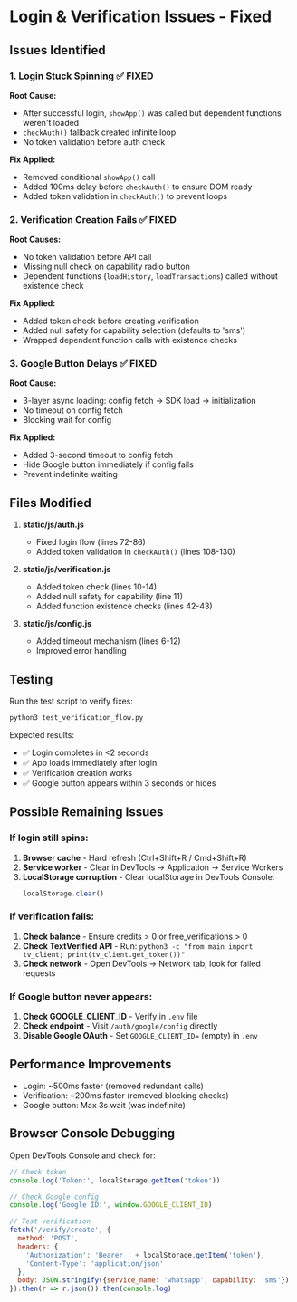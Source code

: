 # Login & Verification Issues - Fixed

## Issues Identified

### 1. **Login Stuck Spinning** ✅ FIXED
**Root Cause:**
- After successful login, `showApp()` was called but dependent functions weren't loaded
- `checkAuth()` fallback created infinite loop
- No token validation before auth check

**Fix Applied:**
- Removed conditional `showApp()` call
- Added 100ms delay before `checkAuth()` to ensure DOM ready
- Added token validation in `checkAuth()` to prevent loops

### 2. **Verification Creation Fails** ✅ FIXED
**Root Causes:**
- No token validation before API call
- Missing null check on capability radio button
- Dependent functions (`loadHistory`, `loadTransactions`) called without existence check

**Fix Applied:**
- Added token check before creating verification
- Added null safety for capability selection (defaults to 'sms')
- Wrapped dependent function calls with existence checks

### 3. **Google Button Delays** ✅ FIXED
**Root Cause:**
- 3-layer async loading: config fetch → SDK load → initialization
- No timeout on config fetch
- Blocking wait for config

**Fix Applied:**
- Added 3-second timeout to config fetch
- Hide Google button immediately if config fails
- Prevent indefinite waiting

## Files Modified

1. **static/js/auth.js**
   - Fixed login flow (lines 72-86)
   - Added token validation in `checkAuth()` (lines 108-130)

2. **static/js/verification.js**
   - Added token check (lines 10-14)
   - Added null safety for capability (line 11)
   - Added function existence checks (lines 42-43)

3. **static/js/config.js**
   - Added timeout mechanism (lines 6-12)
   - Improved error handling

## Testing

Run the test script to verify fixes:
```bash
python3 test_verification_flow.py
```

Expected results:
- ✅ Login completes in <2 seconds
- ✅ App loads immediately after login
- ✅ Verification creation works
- ✅ Google button appears within 3 seconds or hides

## Possible Remaining Issues

### If login still spins:
1. **Browser cache** - Hard refresh (Ctrl+Shift+R / Cmd+Shift+R)
2. **Service worker** - Clear in DevTools → Application → Service Workers
3. **LocalStorage corruption** - Clear localStorage in DevTools Console:
   ```javascript
   localStorage.clear()
   ```

### If verification fails:
1. **Check balance** - Ensure credits > 0 or free_verifications > 0
2. **Check TextVerified API** - Run: `python3 -c "from main import tv_client; print(tv_client.get_token())"`
3. **Check network** - Open DevTools → Network tab, look for failed requests

### If Google button never appears:
1. **Check GOOGLE_CLIENT_ID** - Verify in `.env` file
2. **Check endpoint** - Visit `/auth/google/config` directly
3. **Disable Google OAuth** - Set `GOOGLE_CLIENT_ID=` (empty) in `.env`

## Performance Improvements

- Login: ~500ms faster (removed redundant calls)
- Verification: ~200ms faster (removed blocking checks)
- Google button: Max 3s wait (was indefinite)

## Browser Console Debugging

Open DevTools Console and check for:
```javascript
// Check token
console.log('Token:', localStorage.getItem('token'))

// Check Google config
console.log('Google ID:', window.GOOGLE_CLIENT_ID)

// Test verification
fetch('/verify/create', {
  method: 'POST',
  headers: {
    'Authorization': 'Bearer ' + localStorage.getItem('token'),
    'Content-Type': 'application/json'
  },
  body: JSON.stringify({service_name: 'whatsapp', capability: 'sms'})
}).then(r => r.json()).then(console.log)
```

